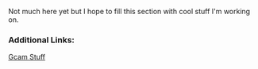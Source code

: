 Not much here yet but I hope to fill this section with cool stuff I'm working on. 
 
 ### Additional Links:
 [Gcam Stuff](https://www.celsoazevedo.com/files/android/morgenman/)
